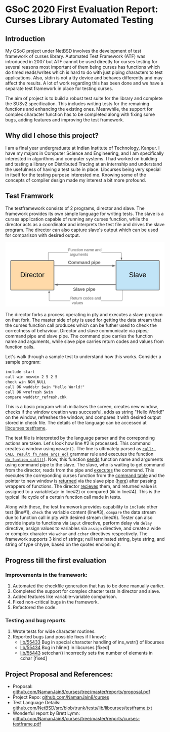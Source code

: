 
# GSoC 2020 First Evaluation Report: Curses Library Automated Testing


## Introduction

My GSoC project under NetBSD involves the development of test framework of curses library. Automated Test Framework (ATF) was introduced in 2007 but ATF cannot be used directly for curses testing for several reasons most important of them being curses has functions which do timed reads/writes which is hard to do with just piping characters to test applications. Also, stdin is not a tty device and behaves differently and may affect the results. A lot of work regarding this has been done and we have a separate test framework in place for testing curses.
  
The aim of project is to build a robust test suite for the library and complete the SUSv2 specification. This includes writing tests for the remaining functions and enhancing the existing ones. Meanwhile, the support for complex character function has to be completed along with fixing some bugs, adding features and improving the test framework.

## Why did I chose this project?

I am a final year undergraduate at Indian Institute of Technology, Kanpur. I have my majors in Computer Science and Engineering, and I am specifically interested in algorithms and computer systems. I had worked on building and testing a library on Distributed Tracing at an internship and understand the usefulness of having a test suite in place. Libcurses being very special in itself for the testing purpose interested me. Knowing some of the concepts of compiler design made my interest a bit more profound.

## Test Framwork  

The testframework consists of 2 programs, director and slave. The framework provides its own simple language for writing tests. The slave is a curses application capable of running any curses function, while the director acts as a coordinator and interprets the test file and drives the slave program. The director can also capture slave's output which can be used for comparison with desired output.

![slave-director model](https://raw.githubusercontent.com/NamanJain8/curses/master/reports/director-slave.jpeg  "Slave-Director model" )

The director forks a process operating in pty and executes a slave program on that fork. The master side of pty is used for getting the data stream that the curses function call produces which can be futher used to check the correctness of behaviour. Director and slave communicate via pipes; command pipe and slave pipe. The command pipe carries the function name and arguments, while slave pipe carries return codes and values from function calls.

Let's walk through a sample test to understand how this works. Consider a sample program:
```
include start
call win newwin 2 5 2 5
check win NON_NULL
call OK waddstr $win "Hello World!"
call OK wrefresh $win
compare waddstr_refresh.chk
```
This is a basic program which initialises the screen, creates new window, checks if the window creation was successful, adds as string "Hello World!" on the window, refreshes the window, and compares it with desired output stored in check file. The details of the language can be accessed at [libcurses testframe](https://github.com/NetBSD/src/blob/trunk/tests/lib/libcurses/testframe.txt).

The test file is interpreted by the language parser and the correponding actions are taken. Let's look how line #2 is processed. This command creates a window using `newwin()`. The line is ultimately parsed as [`call: CALL result fn_name args eol`](https://github.com/NetBSD/src/blob/1d30657e76c9400c15eb4e4cfcdff2fea6c65a5a/tests/lib/libcurses/director/testlang_parse.y#L237) grammar rule and executes the function [`do_funtion_call()`](https://github.com/NetBSD/src/blob/1d30657e76c9400c15eb4e4cfcdff2fea6c65a5a/tests/lib/libcurses/director/testlang_parse.y#L1035)). Now, this function [sends](https://github.com/NetBSD/src/blob/1d30657e76c9400c15eb4e4cfcdff2fea6c65a5a/tests/lib/libcurses/director/testlang_parse.y#L1048) function name and arguments using command pipe to the slave. The slave, who is waiting to get command from the director, reads from the pipe and [executes](https://github.com/NetBSD/src/blob/1d30657e76c9400c15eb4e4cfcdff2fea6c65a5a/tests/lib/libcurses/slave/slave.c#L144) the command. This executes the correponding curses function from the [command table](https://github.com/NetBSD/src/blob/1d30657e76c9400c15eb4e4cfcdff2fea6c65a5a/tests/lib/libcurses/slave/command_table.h#L40) and the pointer to new window is [returned](https://github.com/NetBSD/src/blob/1d30657e76c9400c15eb4e4cfcdff2fea6c65a5a/tests/lib/libcurses/slave/curses_commands.c#L3582) via the slave pipe ([here](https://github.com/NetBSD/src/blob/1d30657e76c9400c15eb4e4cfcdff2fea6c65a5a/tests/lib/libcurses/slave/commands.c#L167)) after passing wrappers of functions. The director [recieves](https://github.com/NetBSD/src/blob/1d30657e76c9400c15eb4e4cfcdff2fea6c65a5a/tests/lib/libcurses/director/testlang_parse.y#L1140) them, and returned value is assigned to a variable(`win` in line#2) or compared (`OK` in line#4). This is the typical life cycle of a certain function call made in tests.

Along with these, the test framework provides capability to `include` other test (line#1), `check` the variable content (line#3), `compare` the data stream due to function call in pty with desired stream (line#6). Tester can also provide inputs to functions via `input` directive, perform delay via `delay` directive, assign values to variables via `assign` directive, and create a wide or complex charater via `wchar` and `cchar` directives respectively. The framework supports 3 kind of strings; null terminated string, byte string, and string of type chtype, based on the quotes enclosing it. 

## Progress till the first evaluation
  
### Improvements in the framework:
1. Automated the checkfile generation that has to be done manually earlier.
2. Completed the support for complex chacter tests in director and slave.
3. Added features like variable-variable comparison.
4. Fixed non-critical bugs in the framework. 
5.  Refactored the code.

### Testing and bug reports
1. Wrote tests for wide character routines.
2. Reported bugs (and possible fixes if I know):
	-  [lib/55433](https://gnats.netbsd.org/cgi-bin/query-pr-single.pl?number=55433) Bug in special character handling of ins_wstr() of libcurses
	- [lib/55434](https://gnats.netbsd.org/cgi-bin/query-pr-single.pl?number=55434) Bug in hline() in libcurses [fixed]
	- [lib/55443](https://gnats.netbsd.org/cgi-bin/query-pr-single.pl?number=55443) setcchar() incorrectly sets the number of elements in cchar [fixed]

## Project Proposal and References:
- Proposal: [github.com/NamanJain8/curses/tree/master/reports/proposal.pdf](github.com/NamanJain8/curses/tree/master/reports/proposal.pdf)
- Project Repo: [github.com/NamanJain8/curses](github.com/NamanJain8/curses)
- Test Language Details: [github.com/NetBSD/src/blob/trunk/tests/lib/libcurses/testframe.txt](github.com/NetBSD/src/blob/trunk/tests/lib/libcurses/testframe.txt)
- Wonderful report by Brett Lymn: [github.com/NamanJain8/curses/tree/master/reports/curses-testframe.pdf](github.com/NamanJain8/curses/tree/master/reports/curses-testframe.pdf)
